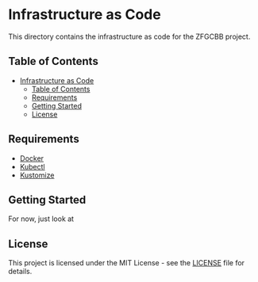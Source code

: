 # Infrastructure as Code

This directory contains the infrastructure as code for the ZFGCBB project.

## Table of Contents

- [Infrastructure as Code](#infrastructure-as-code)
  - [Table of Contents](#table-of-contents)
  - [Requirements](#requirements)
  - [Getting Started](#getting-started)
  - [License](#license)

## Requirements

- [Docker](https://docs.docker.com/get-docker/)
- [Kubectl](https://kubernetes.io/docs/tasks/tools/)
- [Kustomize](https://kustomize.io/)

## Getting Started

For now, just look at [](zfgc.com/kube/README.md)

## License

This project is licensed under the MIT License - see the [LICENSE](../LICENSE) file for details.
